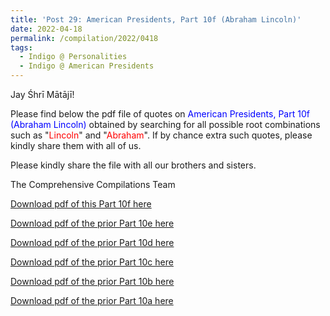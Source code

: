 ```yaml
---
title: 'Post 29: American Presidents, Part 10f (Abraham Lincoln)'
date: 2022-04-18
permalink: /compilation/2022/0418
tags:
  - Indigo @ Personalities
  - Indigo @ American Presidents
---
```

Jay Śhrī Mātājī!

Please find below the pdf file of quotes on <font color="blue">American Presidents, Part 10f (Abraham Lincoln)</font> obtained by searching for all possible root combinations such as "<font color="red">Lincoln</font>" and "<font color="red">Abraham</font>". If by chance extra such quotes, please kindly share them with all of us.<br>

Please kindly share the file with all our brothers and sisters.  

The Comprehensive Compilations Team

[Download pdf of this Part 10f here](http://seven-teams.github.io/files/American_Presidents_Part_10f_Abraham_Lincoln.pdf)

[Download pdf of the prior Part 10e here](http://seven-teams.github.io/files/American_Presidents_Part_10e_Abraham_Lincoln.pdf)

[Download pdf of the prior Part 10d here](http://seven-teams.github.io/files/American_Presidents_Part_10d_Abraham_Lincoln.pdf)

[Download pdf of the prior Part 10c here](http://seven-teams.github.io/files/American_Presidents_Part_10c_Abraham_Lincoln.pdf)

[Download pdf of the prior Part 10b here](http://seven-teams.github.io/files/American_Presidents_Part_10b_Abraham_Lincoln.pdf)

[Download pdf of the prior Part 10a here](http://seven-teams.github.io/files/American_Presidents_Part_10a_Abraham_Lincoln.pdf)